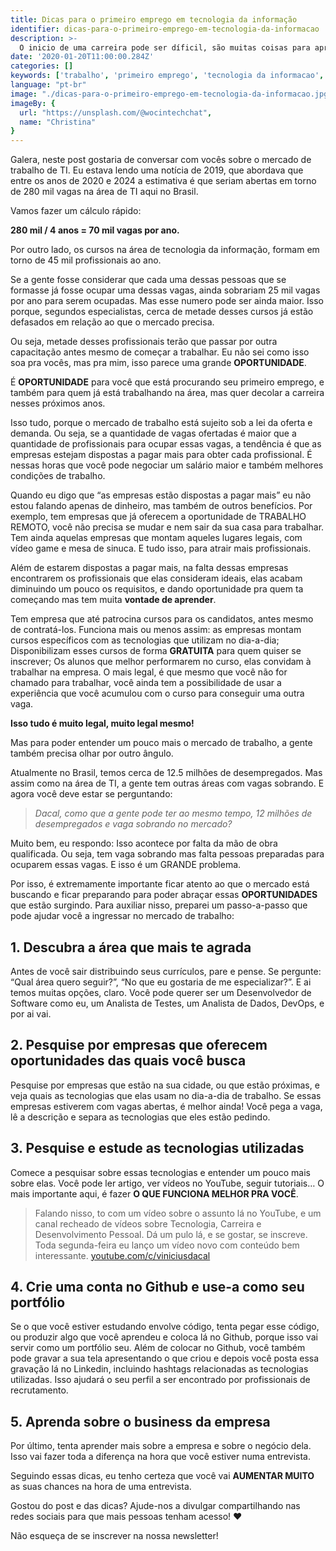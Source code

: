 ```yaml
---
title: Dicas para o primeiro emprego em tecnologia da informação
identifier: dicas-para-o-primeiro-emprego-em-tecnologia-da-informacao
description: >-
  O inicio de uma carreira pode ser díficil, são muitas coisas para aprender, muitos caminhos a se seguir e pouco tempo para tomar decisões. Por esse motivo, eu separei algumas dicas para ajudar você a se guiar nessa jornada.
date: '2020-01-20T11:00:00.284Z'
categories: []
keywords: ['trabalho', 'primeiro emprego', 'tecnologia da informacao', 'dicas para primeiro emprego', 'dicas mercado de trabalho', 'mercado de trabalho']
language: "pt-br"
image: "./dicas-para-o-primeiro-emprego-em-tecnologia-da-informacao.jpg"
imageBy: {
  url: "https://unsplash.com/@wocintechchat",
  name: "Christina"
}
---
```


Galera, neste post gostaria de conversar com vocês sobre o mercado de trabalho de TI. Eu estava lendo uma notícia de 2019, que abordava que entre os anos de 2020 e 2024 a estimativa é que seriam abertas em torno de 280 mil vagas na área de TI aqui no Brasil.

Vamos fazer um cálculo rápido:

**280 mil / 4 anos = 70 mil vagas por ano.**

Por outro lado, os cursos na área de tecnologia da informação, formam em torno de 45 mil profissionais ao ano.

Se a gente fosse considerar que cada uma dessas pessoas que se formasse já fosse ocupar uma dessas vagas, ainda sobrariam 25 mil vagas por ano para serem ocupadas. Mas esse numero pode ser ainda maior. Isso porque, segundos especialistas, cerca de metade desses cursos já estão defasados em relação ao que o mercado precisa.

Ou seja, metade desses profissionais terão que passar por outra capacitação antes mesmo de começar a trabalhar. Eu não sei como isso soa pra vocês, mas pra mim, isso parece uma grande **OPORTUNIDADE**.

É **OPORTUNIDADE** para você que está procurando seu primeiro emprego, e também para quem já está trabalhando na área, mas quer decolar a carreira nesses próximos anos.

Isso tudo, porque o mercado de trabalho está sujeito sob a lei da oferta e demanda. Ou seja, se a quantidade de vagas ofertadas é maior que a quantidade de profissionais para ocupar essas vagas, a tendência é que as empresas estejam dispostas a pagar mais para obter cada profissional. É nessas horas que você pode negociar um salário maior e também melhores condições de trabalho.

Quando eu digo que “as empresas estão dispostas a pagar mais” eu não estou falando apenas de dinheiro, mas também de outros benefícios. Por exemplo, tem empresas que já oferecem a oportunidade de TRABALHO REMOTO, você não precisa se mudar e nem sair da sua casa para trabalhar. Tem ainda aquelas empresas que montam aqueles lugares legais, com vídeo game e mesa de sinuca. E tudo isso, para atrair mais profissionais.

Além de estarem dispostas a pagar mais, na falta dessas empresas encontrarem os profissionais que elas consideram ideais, elas acabam diminuindo um pouco os requisitos, e dando oportunidade pra quem ta começando mas tem muita **vontade de aprender**.

Tem empresa que até patrocina cursos para os candidatos, antes mesmo de contratá-los. Funciona mais ou menos assim: as empresas montam cursos específicos com as tecnologias que utilizam no dia-a-dia; Disponibilizam esses cursos de forma **GRATUITA** para quem quiser se inscrever; Os alunos que melhor performarem no curso, elas convidam à trabalhar na empresa. O mais legal, é que mesmo que você não for chamado para trabalhar, você ainda tem a possibilidade de usar a experiência que você acumulou com o curso para conseguir uma outra vaga.

**Isso tudo é muito legal, muito legal mesmo!**

Mas para poder entender um pouco mais o mercado de trabalho, a gente também precisa olhar por outro ângulo.

Atualmente no Brasil, temos cerca de 12.5 milhões de desempregados. Mas assim como na área de TI, a gente tem outras áreas com vagas sobrando. E agora você deve estar se perguntando:
>  *Dacal, como que a gente pode ter ao mesmo tempo, 12 milhões de desempregados e vaga sobrando no mercado?*

Muito bem, eu respondo: Isso acontece por falta da mão de obra qualificada. Ou seja, tem vaga sobrando mas falta pessoas preparadas para ocuparem essas vagas. E isso é um GRANDE problema.

Por isso, é extremamente importante ficar atento ao que o mercado está buscando e ficar preparando para poder abraçar essas **OPORTUNIDADES** que estão surgindo. Para auxiliar nisso, preparei um passo-a-passo que pode ajudar você a ingressar no mercado de trabalho:

## 1. Descubra a área que mais te agrada

Antes de você sair distribuindo seus currículos, pare e pense. Se pergunte: “Qual área quero seguir?”, “No que eu gostaria de me especializar?”. E ai temos muitas opções, claro. Você pode querer ser um Desenvolvedor de Software como eu, um Analista de Testes, um Analista de Dados, DevOps, e por ai vai.

## 2. Pesquise por empresas que oferecem oportunidades das quais você busca

Pesquise por empresas que estão na sua cidade, ou que estão próximas, e veja quais as tecnologias que elas usam no dia-a-dia de trabalho. Se essas empresas estiverem com vagas abertas, é melhor ainda! Você pega a vaga, lê a descrição e separa as tecnologias que eles estão pedindo.

## 3. Pesquise e estude as tecnologias utilizadas

Comece a pesquisar sobre essas tecnologias e entender um pouco mais sobre elas. Você pode ler artigo, ver vídeos no YouTube, seguir tutoriais… O mais importante aqui, é fazer **O QUE FUNCIONA MELHOR PRA VOCÊ**.
>  Falando nisso, to com um vídeo sobre o assunto lá no YouTube, e um canal recheado de vídeos sobre Tecnologia, Carreira e Desenvolvimento Pessoal. Dá um pulo lá, e se gostar, se inscreve. Toda segunda-feira eu lanço um vídeo novo com conteúdo bem interessante. [youtube.com/c/viniciusdacal](https://www.youtube.com/c/viniciusdacal)

## 4. Crie uma conta no Github e use-a como seu portfólio

Se o que você estiver estudando envolve código, tenta pegar esse código, ou produzir algo que você aprendeu e coloca lá no Github, porque isso vai servir como um portfólio seu. Além de colocar no Github, você também pode gravar a sua tela apresentando o que criou e depois você posta essa gravação lá no Linkedin, incluindo hashtags relacionadas as tecnologias utilizadas. Isso ajudará o seu perfil a ser encontrado por profissionais de recrutamento.

## 5. Aprenda sobre o business da empresa

Por último, tenta aprender mais sobre a empresa e sobre o negócio dela. Isso vai fazer toda a diferença na hora que você estiver numa entrevista.

Seguindo essas dicas, eu tenho certeza que você vai **AUMENTAR MUITO** as suas chances na hora de uma entrevista.



Gostou do post e das dicas? Ajude-nos a divulgar compartilhando nas redes sociais para que mais pessoas tenham acesso! ❤️️

Não esqueça de se inscrever na nossa newsletter!
